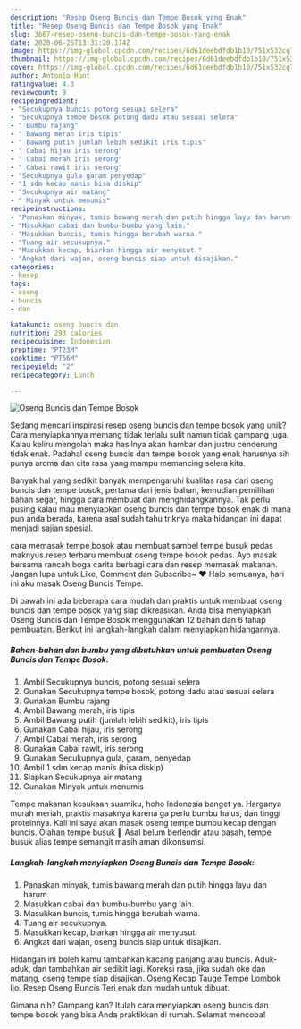 ```yaml
---
description: "Resep Oseng Buncis dan Tempe Bosok yang Enak"
title: "Resep Oseng Buncis dan Tempe Bosok yang Enak"
slug: 3667-resep-oseng-buncis-dan-tempe-bosok-yang-enak
date: 2020-06-25T13:31:20.174Z
image: https://img-global.cpcdn.com/recipes/6d61deebdfdb1b10/751x532cq70/oseng-buncis-dan-tempe-bosok-foto-resep-utama.jpg
thumbnail: https://img-global.cpcdn.com/recipes/6d61deebdfdb1b10/751x532cq70/oseng-buncis-dan-tempe-bosok-foto-resep-utama.jpg
cover: https://img-global.cpcdn.com/recipes/6d61deebdfdb1b10/751x532cq70/oseng-buncis-dan-tempe-bosok-foto-resep-utama.jpg
author: Antonio Hunt
ratingvalue: 4.3
reviewcount: 9
recipeingredient:
- "Secukupnya buncis potong sesuai selera"
- "Secukupnya tempe bosok potong dadu atau sesuai selera"
- " Bumbu rajang"
- " Bawang merah iris tipis"
- " Bawang putih jumlah lebih sedikit iris tipis"
- " Cabai hijau iris serong"
- " Cabai merah iris serong"
- " Cabai rawit iris serong"
- "Secukupnya gula garam penyedap"
- "1 sdm kecap manis bisa diskip"
- "Secukupnya air matang"
- " Minyak untuk menumis"
recipeinstructions:
- "Panaskan minyak, tumis bawang merah dan putih hingga layu dan harum."
- "Masukkan cabai dan bumbu-bumbu yang lain."
- "Masukkan buncis, tumis hingga berubah warna."
- "Tuang air secukupnya."
- "Masukkan kecap, biarkan hingga air menyusut."
- "Angkat dari wajan, oseng buncis siap untuk disajikan."
categories:
- Resep
tags:
- oseng
- buncis
- dan

katakunci: oseng buncis dan 
nutrition: 293 calories
recipecuisine: Indonesian
preptime: "PT23M"
cooktime: "PT56M"
recipeyield: "2"
recipecategory: Lunch

---
```



![Oseng Buncis dan Tempe Bosok](https://img-global.cpcdn.com/recipes/6d61deebdfdb1b10/751x532cq70/oseng-buncis-dan-tempe-bosok-foto-resep-utama.jpg)

Sedang mencari inspirasi resep oseng buncis dan tempe bosok yang unik? Cara menyiapkannya memang tidak terlalu sulit namun tidak gampang juga. Kalau keliru mengolah maka hasilnya akan hambar dan justru cenderung tidak enak. Padahal oseng buncis dan tempe bosok yang enak harusnya sih punya aroma dan cita rasa yang mampu memancing selera kita.

Banyak hal yang sedikit banyak mempengaruhi kualitas rasa dari oseng buncis dan tempe bosok, pertama dari jenis bahan, kemudian pemilihan bahan segar, hingga cara membuat dan menghidangkannya. Tak perlu pusing kalau mau menyiapkan oseng buncis dan tempe bosok enak di mana pun anda berada, karena asal sudah tahu triknya maka hidangan ini dapat menjadi sajian spesial.

cara memasak tempe bosok atau membuat sambel tempe busuk pedas maknyus.resep terbaru membuat oseng tempe bosok pedas. Ayo masak bersama rancah boga carita berbagi cara dan resep memasak makanan. Jangan lupa untuk Like, Comment dan Subscribe~ ♥ Halo semuanya, hari ini aku masak Oseng Buncis Tempe.


Di bawah ini ada beberapa cara mudah dan praktis untuk membuat oseng buncis dan tempe bosok yang siap dikreasikan. Anda bisa menyiapkan Oseng Buncis dan Tempe Bosok menggunakan 12 bahan dan 6 tahap pembuatan. Berikut ini langkah-langkah dalam menyiapkan hidangannya.

<!--inarticleads1-->

##### Bahan-bahan dan bumbu yang dibutuhkan untuk pembuatan Oseng Buncis dan Tempe Bosok:

1. Ambil Secukupnya buncis, potong sesuai selera
1. Gunakan Secukupnya tempe bosok, potong dadu atau sesuai selera
1. Gunakan  Bumbu rajang
1. Ambil  Bawang merah, iris tipis
1. Ambil  Bawang putih (jumlah lebih sedikit), iris tipis
1. Gunakan  Cabai hijau, iris serong
1. Ambil  Cabai merah, iris serong
1. Gunakan  Cabai rawit, iris serong
1. Gunakan Secukupnya gula, garam, penyedap
1. Ambil 1 sdm kecap manis (bisa diskip)
1. Siapkan Secukupnya air matang
1. Gunakan  Minyak untuk menumis


Tempe makanan kesukaan suamiku, hoho Indonesia banget ya. Harganya murah meriah, praktis masaknya karena ga perlu bumbu halus, dan tinggi proteinnya. Kali ini saya akan masak oseng tempe bumbu kecap dengan buncis. Olahan tempe busuk 🍳 Asal belum berlendir atau basah, tempe busuk alias tempe semangit masih aman dikonsumsi. 

<!--inarticleads2-->

##### Langkah-langkah menyiapkan Oseng Buncis dan Tempe Bosok:

1. Panaskan minyak, tumis bawang merah dan putih hingga layu dan harum.
1. Masukkan cabai dan bumbu-bumbu yang lain.
1. Masukkan buncis, tumis hingga berubah warna.
1. Tuang air secukupnya.
1. Masukkan kecap, biarkan hingga air menyusut.
1. Angkat dari wajan, oseng buncis siap untuk disajikan.


Hidangan ini boleh kamu tambahkan kacang panjang atau buncis. Aduk-aduk, dan tambahkan air sedikit lagi. Koreksi rasa, jika sudah oke dan matang, oseng tempe siap disajikan. Oseng Kecap Tauge Tempe Lombok Ijo. Resep Oseng Buncis Teri enak dan mudah untuk dibuat. 

Gimana nih? Gampang kan? Itulah cara menyiapkan oseng buncis dan tempe bosok yang bisa Anda praktikkan di rumah. Selamat mencoba!

